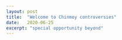 ```yaml
---
layout: post
title:  "Welcome to Chinmoy controversies"
date:   2020-06-25
excerpt: "special opportunity beyond"
---
```

